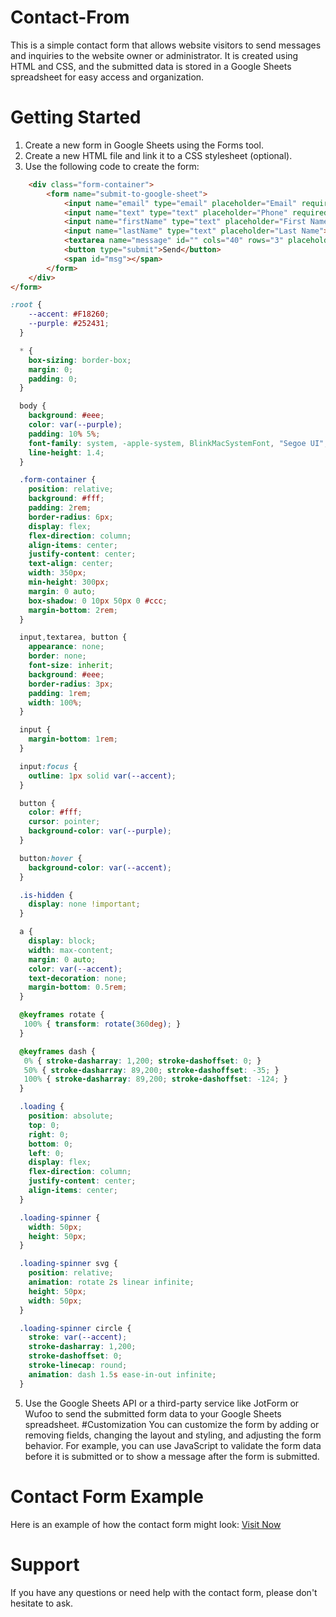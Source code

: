 # Contact-From
This is a simple contact form that allows website visitors to send messages and inquiries to the website owner or administrator. It is created using HTML and CSS, and the submitted data is stored in a Google Sheets spreadsheet for easy access and organization.

# Getting Started
1. Create a new form in Google Sheets using the Forms tool.
2. Create a new HTML file and link it to a CSS stylesheet (optional).
3. Use the following code to create the form:

```html
    <div class="form-container">
        <form name="submit-to-google-sheet">
            <input name="email" type="email" placeholder="Email" required>
            <input name="text" type="text" placeholder="Phone" required>
            <input name="firstName" type="text" placeholder="First Name">
            <input name="lastName" type="text" placeholder="Last Name">
            <textarea name="message" id="" cols="40" rows="3" placeholder="Your Message"></textarea>
            <button type="submit">Send</button>
            <span id="msg"></span>
        </form>
    </div>
</form>
```
```css
:root {
    --accent: #F18260;
    --purple: #252431;
  }

  * {
    box-sizing: border-box;
    margin: 0;
    padding: 0;
  }

  body {
    background: #eee;
    color: var(--purple);
    padding: 10% 5%;
    font-family: system, -apple-system, BlinkMacSystemFont, "Segoe UI", Roboto, sans-serif;
    line-height: 1.4;
  }

  .form-container {
    position: relative;
    background: #fff;
    padding: 2rem;
    border-radius: 6px;
    display: flex;
    flex-direction: column;
    align-items: center;
    justify-content: center;
    text-align: center;
    width: 350px;
    min-height: 300px;
    margin: 0 auto;
    box-shadow: 0 10px 50px 0 #ccc;
    margin-bottom: 2rem;
  }

  input,textarea, button {
    appearance: none;
    border: none;
    font-size: inherit;
    background: #eee;
    border-radius: 3px;
    padding: 1rem;
    width: 100%;
  }

  input {
    margin-bottom: 1rem;
  }

  input:focus {
    outline: 1px solid var(--accent);
  }

  button {
    color: #fff;
    cursor: pointer;
    background-color: var(--purple);
  }

  button:hover {
    background-color: var(--accent);
  }

  .is-hidden {
    display: none !important;
  }

  a {
    display: block;
    width: max-content;
    margin: 0 auto;
    color: var(--accent);
    text-decoration: none;
    margin-bottom: 0.5rem;
  }

  @keyframes rotate {
   100% { transform: rotate(360deg); }
  }

  @keyframes dash {
   0% { stroke-dasharray: 1,200; stroke-dashoffset: 0; }
   50% { stroke-dasharray: 89,200; stroke-dashoffset: -35; }
   100% { stroke-dasharray: 89,200; stroke-dashoffset: -124; }
  }

  .loading {
    position: absolute;
    top: 0;
    right: 0;
    bottom: 0;
    left: 0;
    display: flex;
    flex-direction: column;
    justify-content: center;
    align-items: center;
  }

  .loading-spinner {
    width: 50px;
    height: 50px;
  }

  .loading-spinner svg {
    position: relative;
    animation: rotate 2s linear infinite;
    height: 50px;
    width: 50px;
  }

  .loading-spinner circle {
    stroke: var(--accent);
    stroke-dasharray: 1,200;
    stroke-dashoffset: 0;
    stroke-linecap: round;
    animation: dash 1.5s ease-in-out infinite;
  }
```

5. Use the Google Sheets API or a third-party service like JotForm or Wufoo to send the submitted form data to your Google Sheets spreadsheet.
#Customization
You can customize the form by adding or removing fields, changing the layout and styling, and adjusting the form behavior. For example, you can use JavaScript to validate the form data before it is submitted or to show a message after the form is submitted.

# Contact Form Example
Here is an example of how the contact form might look: [Visit Now](https://contact-from.vercel.app/)


# Support
If you have any questions or need help with the contact form, please don't hesitate to ask.
